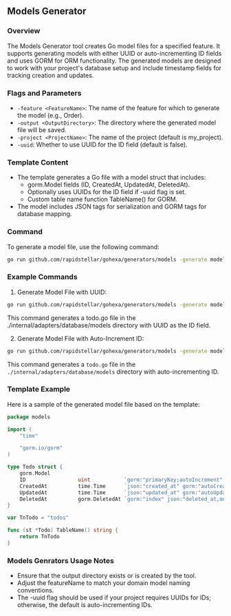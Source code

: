 ## Models Generator

### Overview
The Models Generator tool creates Go model files for a specified feature. It supports generating models with either UUID or auto-incrementing ID fields and uses GORM for ORM functionality. The generated models are designed to work with your project's database setup and include timestamp fields for tracking creation and updates.

### Flags and Parameters
- `-feature <FeatureName>`: The name of the feature for which to generate the model (e.g., Order).
- `-output <OutputDirectory>`: The directory where the generated model file will be saved.
- `-project <ProjectName>`: The name of the project (default is my_project).
- `-uuid`: Whether to use UUID for the ID field (default is false).

### Template Content
- The template generates a Go file with a model struct that includes:
	- gorm.Model fields (ID, CreatedAt, UpdatedAt, DeletedAt).
	- Optionally uses UUIDs for the ID field if -uuid flag is set.
	- Custom table name function TableName() for GORM.
- The model includes JSON tags for serialization and GORM tags for database mapping.

### Command
To generate a model file, use the following command:
```bash
go run github.com/rapidstellar/gohexa/generators/models -generate model -feature <FeatureName> -output <OutputDirectory> -project <ProjectName> -uuid
```

### Example Commands
1. Generate Model File with UUID:
```bash
go run github.com/rapidstellar/gohexa/generators/models -generate model -feature="Todo" -output ./internal/adapters/database/models -project my_project -uuid
```
This command generates a todo.go file in the ./internal/adapters/database/models directory with UUID as the ID field.

2. Generate Model File with Auto-Increment ID:
```bash
go run github.com/rapidstellar/gohexa/generators/models -generate model -feature="Todo" -output ./internal/adapters/database/models -project my_project
```
This command generates a `todo.go` file in the `./internal/adapters/database/models` directory with auto-incrementing ID.

### Template Example
Here is a sample of the generated model file based on the template:
```go
package models

import (
	"time"

	"gorm.io/gorm"
)

type Todo struct {
	gorm.Model
	ID                 uint           `gorm:"primaryKey;autoIncrement" json:"id"`
	CreatedAt          time.Time      `json:"created_at" gorm:"autoCreateTime"`
	UpdatedAt          time.Time      `json:"updated_at" gorm:"autoUpdateTime"`
	DeletedAt          gorm.DeletedAt `gorm:"index" json:"deleted_at,omitempty"`
}

var TnTodo = "todos"

func (st *Todo) TableName() string {
	return TnTodo
}
```

### Models Genrators Usage Notes
- Ensure that the output directory exists or is created by the tool.
- Adjust the featureName to match your domain model naming conventions.
- The -uuid flag should be used if your project requires UUIDs for IDs; otherwise, the default is auto-incrementing IDs.
